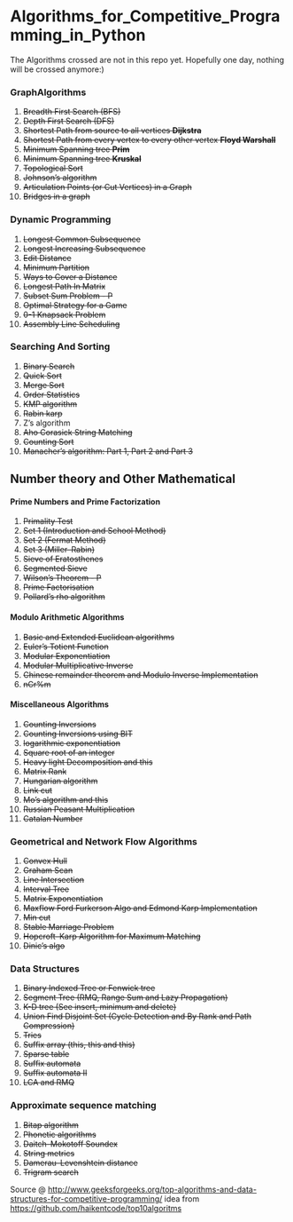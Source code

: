 # Algorithms_for_Competitive_Programming_in_Python

The Algorithms crossed are not in this repo yet. Hopefully one day, nothing will be crossed anymore:)

### GraphAlgorithms

1. <del>Breadth First Search (BFS)</del>
2. <del>Depth First Search (DFS)</del>
3. <del>Shortest Path from source to all vertices **Dijkstra**</del>
4. <del>Shortest Path from every vertex to every other vertex **Floyd Warshall**</del>
5. <del>Minimum Spanning tree **Prim**</del>
6. <del>Minimum Spanning tree **Kruskal**</del>
7. <del>Topological Sort</del>
8. <del>Johnson’s algorithm</del>
9. <del>Articulation Points (or Cut Vertices) in a Graph</del>
10. <del>Bridges in a graph</del>



### Dynamic Programming

1. <del>Longest Common Subsequence</del>
2. <del>Longest Increasing Subsequence</del>
3. <del>Edit Distance</del>
4. <del>Minimum Partition</del>
5. <del>Ways to Cover a Distance</del>
6. <del>Longest Path In Matrix</del>
7. <del>Subset Sum Problem - P</del>
8. <del>Optimal Strategy for a Game</del>
9. <del>0-1 Knapsack Problem</del>
10. <del>Assembly Line Scheduling</del>





### Searching And Sorting

1. <del>Binary Search</del>
2. <del>Quick Sort</del>
3. <del>Merge Sort</del>
4. <del>Order Statistics</del>
5. <del>KMP algorithm</del>
6. <del>Rabin karp</del>
7. Z’s algorithm
8. <del>Aho Corasick String Matching</del>
9. <del>Counting Sort</del>
10. <del>Manacher’s algorithm: Part 1, Part 2 and Part 3</del>

## Number theory and Other Mathematical

#### Prime Numbers and Prime Factorization

1. <del>Primality Test </del>
  1. <del>Set 1 (Introduction and School Method)</del>
  2. <del>Set 2 (Fermat Method)</del>
  3. <del>Set 3 (Miller–Rabin)</del>
2. <del>Sieve of Eratosthenes</del>
3. <del>Segmented Sieve</del>
4. <del>Wilson’s Theorem - P</del>
5. <del>Prime Factorisation</del>
6. <del>Pollard’s rho algorithm</del>


#### Modulo Arithmetic Algorithms

1. <del>Basic and Extended Euclidean algorithms</del>
2. <del>Euler’s Totient Function</del>
3. <del>Modular Exponentiation</del>
4. <del>Modular Multiplicative Inverse</del>
5. <del>Chinese remainder theorem and Modulo Inverse Implementation</del>
6. <del>nCr%m</del>

#### Miscellaneous Algorithms

1. <del>Counting Inversions</del>
2. <del>Counting Inversions using BIT</del>
3. <del>logarithmic exponentiation</del>
4. <del>Square root of an integer</del>
5. <del>Heavy light Decomposition and this</del>
6. <del>Matrix Rank</del>
7. <del>Hungarian algorithm</del>
8. <del>Link cut</del>
9. <del>Mo’s algorithm and this</del>
10. <del>Russian Peasant Multiplication</del>
11. <del>Catalan Number</del>



### Geometrical and Network Flow Algorithms

1. <del>Convex Hull</del>
2. <del>Graham Scan</del>
3. <del>Line Intersection</del>
4. <del>Interval Tree</del>
5. <del>Matrix Exponentiation</del>
6. <del>Maxflow Ford Furkerson Algo and Edmond Karp Implementation</del>
7. <del>Min cut</del>
8. <del>Stable Marriage Problem</del>
9. <del>Hopcroft–Karp Algorithm for Maximum Matching</del>
10. <del>Dinic’s algo</del>

### Data Structures

1. <del> Binary Indexed Tree or Fenwick tree</del>
2. <del>Segment Tree (RMQ, Range Sum and Lazy Propagation)</del>
3. <del>K-D tree (See insert, minimum and delete)</del>
4. <del>Union Find Disjoint Set (Cycle Detection and By Rank and Path Compression)</del>
5. <del>Tries</del>
6. <del>Suffix array (this, this and this)</del>
7. <del>Sparse table</del>
8. <del>Suffix automata</del>
9. <del>Suffix automata II</del>
10. <del>LCA and RMQ</del>

### Approximate sequence matching
1. <del>Bitap algorithm</del>
2. <del>Phonetic algorithms</del>
3. <del>Daitch–Mokotoff Soundex</del>
4. <del>String metrics</del>
5. <del>Damerau–Levenshtein distance</del></del>
6. <del>Trigram search</del>

Source @ http://www.geeksforgeeks.org/top-algorithms-and-data-structures-for-competitive-programming/
idea from https://github.com/haikentcode/top10algoritms
